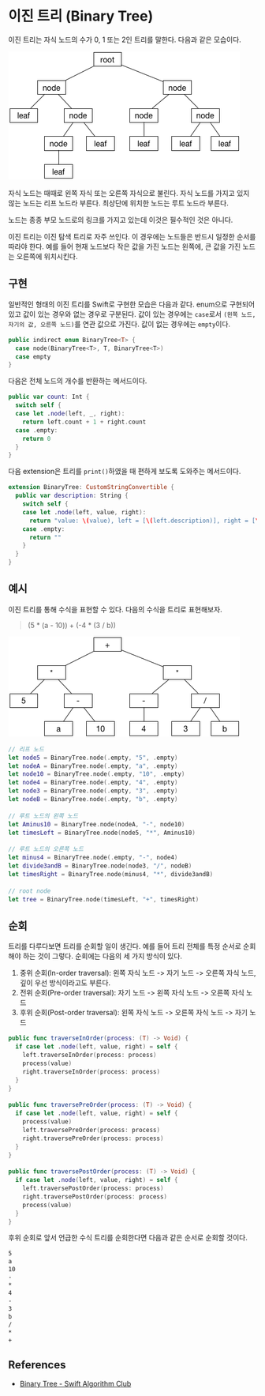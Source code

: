 # 이진 트리 (Binary Tree)

이진 트리는 자식 노드의 수가 0, 1 또는 2인 트리를 말한다. 다음과 같은 모습이다.

![](images/BinaryTree.png)

자식 노드는 때때로 왼쪽 자식 또는 오른쪽 자식으로 불린다. 자식 노드를 가지고 있지 않는 노드는 리프 노드라 부른다. 최상단에 위치한 노드는 루트 노드라 부른다.

노드는 종종 부모 노드로의 링크를 가지고 있는데 이것은 필수적인 것은 아니다.

이진 트리는 이진 탐색 트리로 자주 쓰인다. 이 경우에는 노드들은 반드시 일정한 순서를 따라야 한다. 예를 들어 현재 노드보다 작은 값을 가진 노드는 왼쪽에, 큰 값을 가진 노드는 오른쪽에 위치시킨다.

## 구현

일반적인 형태의 이진 트리를 Swift로 구현한 모습은 다음과 같다. enum으로 구현되어 있고 값이 있는 경우와 없는 경우로 구분된다. 값이 있는 경우에는 `case`로서 `(왼쪽 노드, 자기의 값, 오른쪽 노드)`를 연관 값으로 가진다. 값이 없는 경우에는 `empty`이다.

```swift
public indirect enum BinaryTree<T> {
  case node(BinaryTree<T>, T, BinaryTree<T>)
  case empty
}
```

다음은 전체 노드의 개수를 반환하는 메서드이다.

```swift
public var count: Int {
  switch self {
  case let .node(left, _, right):
    return left.count + 1 + right.count
  case .empty:
    return 0
  }
}
```

다음 extension은 트리를 `print()`하였을 때 편하게 보도록 도와주는 메서드이다.

```swift
extension BinaryTree: CustomStringConvertible {
  public var description: String {
    switch self {
    case let .node(left, value, right):
      return "value: \(value), left = [\(left.description)], right = [\(right.description)]"
    case .empty:
      return ""
    }
  }
}
```

## 예시

이진 트리를 통해 수식을 표현할 수 있다. 다음의 수식을 트리로 표현해보자.

> (5 * (a - 10)) + (-4 * (3 / b))

![](images/Operations.png)


```swift
// 리프 노드
let node5 = BinaryTree.node(.empty, "5", .empty)
let nodeA = BinaryTree.node(.empty, "a", .empty)
let node10 = BinaryTree.node(.empty, "10", .empty)
let node4 = BinaryTree.node(.empty, "4", .empty)
let node3 = BinaryTree.node(.empty, "3", .empty)
let nodeB = BinaryTree.node(.empty, "b", .empty)

// 루트 노드의 왼쪽 노드
let Aminus10 = BinaryTree.node(nodeA, "-", node10)
let timesLeft = BinaryTree.node(node5, "*", Aminus10)

// 루트 노드의 오른쪽 노드
let minus4 = BinaryTree.node(.empty, "-", node4)
let divide3andB = BinaryTree.node(node3, "/", nodeB)
let timesRight = BinaryTree.node(minus4, "*", divide3andB)

// root node
let tree = BinaryTree.node(timesLeft, "+", timesRight)
```

## 순회

트리를 다루다보면 트리를 순회할 일이 생긴다. 예를 들어 트리 전체를 특정 순서로 순회해야 하는 것이 그렇다. 순회에는 다음의 세 가지 방식이 있다.

1. 중위 순회(In-order traversal): 왼쪽 자식 노드 -> 자기 노드 -> 오른쪽 자식 노드, 깊이 우선 방식이라고도 부른다.
2. 전위 순회(Pre-order traversal): 자기 노드 -> 왼쪽 자식 노드 -> 오른쪽 자식 노드
3. 후위 순회(Post-order traversal): 왼쪽 자식 노드 -> 오른쪽 자식 노드 -> 자기 노드

```swift
public func traverseInOrder(process: (T) -> Void) {
  if case let .node(left, value, right) = self {
    left.traverseInOrder(process: process)
    process(value)
    right.traverseInOrder(process: process)
  }
}

public func traversePreOrder(process: (T) -> Void) {
  if case let .node(left, value, right) = self {
    process(value)
    left.traversePreOrder(process: process)
    right.traversePreOrder(process: process)
  }
}

public func traversePostOrder(process: (T) -> Void) {
  if case let .node(left, value, right) = self {
    left.traversePostOrder(process: process)
    right.traversePostOrder(process: process)
    process(value)
  }
}
```

후위 순회로 앞서 언급한 수식 트리를 순회한다면 다음과 같은 순서로 순회할 것이다.

```
5
a
10
-
*
4
-
3
b
/
*
+
```

## References

- [Binary Tree - Swift Algorithm Club](https://github.com/raywenderlich/swift-algorithm-club/tree/master/Binary%20Tree)
